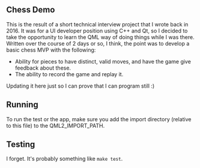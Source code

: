 Chess Demo
----------

This is the result of a short technical interview project that I wrote back in 2016. It was for a UI developer position using C++ and Qt, so I decided to take the opportunity to learn the QML way of doing things while I was there. Written over the course of 2 days or so, I think, the point was to develop a basic chess MVP with the following:

- Ability for pieces to have distinct, valid moves, and have the game give feedback about these.
- The ability to record the game and replay it.

Updating it here just so I can prove that I can program still :)

Running
-------
To run the test or the app, make sure you add the import directory (relative to this file) to the QML2_IMPORT_PATH.

Testing
-------
I forget. It's probably something like `make test`.

